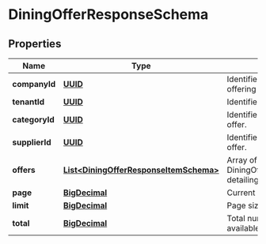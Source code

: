 # DiningOfferResponseSchema

## Properties
Name | Type | Description | Notes
------------ | ------------- | ------------- | -------------
**companyId** | [**UUID**](UUID.md) | Identifier for the company offering the rental. |  [optional]
**tenantId** | [**UUID**](UUID.md) | Identifier for the tenant. |  [optional]
**categoryId** | [**UUID**](UUID.md) | Identifier for the category of the offer. |  [optional]
**supplierId** | [**UUID**](UUID.md) | Identifier for the supplier of the offer. |  [optional]
**offers** | [**List&lt;DiningOfferResponseItemSchema&gt;**](DiningOfferResponseItemSchema.md) | Array of DiningOfferResponseItemSchema detailing individual car offers. |  [optional]
**page** | [**BigDecimal**](BigDecimal.md) | Current page in pagination. |  [optional]
**limit** | [**BigDecimal**](BigDecimal.md) | Page size in pagination. |  [optional]
**total** | [**BigDecimal**](BigDecimal.md) | Total number of records available. |  [optional]
